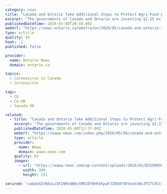 ```yaml
---
category: news
title: "Canada and Ontario Take Additional Steps to Protect Agri-Food Workers During COVID-19"
excerpt: "The governments of Canada and Ontario are investing $2.25 million in provincially licensed meat processing plants to better protect employees and ensure the continued supply"
publishedDateTime: 2020-05-08T20:49:00Z
webUrl: "https://news.ontario.ca/omafra/en/2020/05/canada-and-ontario-take-additional-steps-to-protect-agri-food-workers-during-covid-19.html"
type: article
quality: 43
heat: -1
published: false

provider:
  name: Ontario News
  domain: ontario.ca

topics:
  - Coronavirus in Canada
  - Coronavirus

tags:
  - CA
  - CA-ON
  - Canada-ON

related:
  - title: "Canada and Ontario Take Additional Steps to Protect Agri-Food Workers During COVID-19"
    excerpt: "The governments of Canada and Ontario are investing $2.25 million in provincially licensed meat processing plants to better protect employees and ensure the con"
    publishedDateTime: 2020-05-09T13:57:00Z
    webUrl: "https://wawa-news.com/index.php/2020/05/09/canada-and-ontario-take-additional-steps-to-protect-agri-food-workers-during-covid-19/"
    type: article
    provider:
      name: Wawa
      domain: wawa-news.com
    quality: 63
    images:
      - url: "https://wawa-news.com/wp-content/uploads/2020/02/83189056_2825963284150405_1352545812088881152_n-300x251.png"
        width: 300
        height: 251

secured: "vaQak42nRduLuIK19HV4B0j4M81EF8HhEKpaFJZEK4Y4EVeoSsNoJPZ7SXCsTWg0NBQEAj9H2vhL0hiMkoiJrhyLtLiuEMKFq+HaYrONutQwX5Q1/efFrIkFulzr0ld0QPbmtsOCPGFRtAHHGjCHNdOUlUbMHjvcfbniJaY92J1/QBD93P1V5s4r4egVh1yvfBOPTJdf44/Vp3j8QXKIIxF8nm9IdiZGJikMvwJR44aR6fcLwmPg1l117SxmTZJzj3JwMVjHno0ZFOGd5bC6lLVeIWoCtj2SjF5I7V/lAlr6DEpDiRdtqsMYCD4OGHad;9FrBHVDvD+3kMswk46I/Eg=="
---
```


